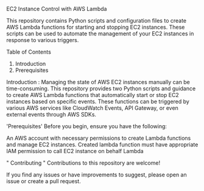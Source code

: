 EC2 Instance Control with AWS Lambda


This repository contains Python scripts and configuration files to create AWS Lambda functions for starting and stopping EC2 instances. These scripts can be used to automate the management of your EC2 instances in response to various triggers.


Table of Contents
1) Introduction
2) Prerequisites


Introduction : 
Managing the state of AWS EC2 instances manually can be time-consuming. This repository provides two Python scripts and guidance to create AWS Lambda functions that automatically start or stop EC2 instances based on specific events. These functions can be triggered by various AWS services like CloudWatch Events, API Gateway, or even external events through AWS SDKs.

'Prerequisites'
Before you begin, ensure you have the following:

An AWS account with necessary permissions to create Lambda functions and manage EC2 instances.
Created lambda function must have appropriate IAM permission to call EC2 instance on behalf Lambda

" Contributing "
Contributions to this repository are welcome! 

If you find any issues or have improvements to suggest, please open an issue or create a pull request.